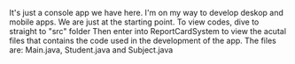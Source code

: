 It's just a console app we have here.
I'm on my way to develop deskop and mobile apps. We are just at the starting point.
To view codes, dive to straight to "src" folder
Then enter into ReportCardSystem to view the acutal files that contains the code used in the development of the app.
The files are: Main.java, Student.java and Subject.java
